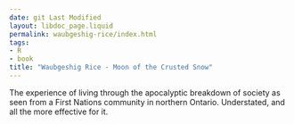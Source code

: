 ```yaml
---
date: git Last Modified
layout: libdoc_page.liquid
permalink: waubgeshig-rice/index.html
tags:
- R
- book
title: "Waubgeshig Rice - Moon of the Crusted Snow"
---
```


The experience of living through the apocalyptic breakdown of society as seen from a First Nations community in northern Ontario. Understated, and all the more effective for it.